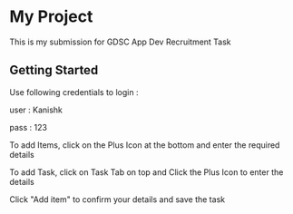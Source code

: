 # My Project

This is my submission for GDSC App Dev Recruitment Task

## Getting Started

Use following credentials to login :

user : Kanishk

pass : 123


To add Items, click on the Plus Icon at the bottom and enter the required details

To add Task, click on Task Tab on top and Click the Plus Icon to enter the details

Click "Add item" to confirm your details and save the task
